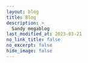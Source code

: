 ```yaml
---
layout: blog
title: Blog
description: >
  Sandy megablog
last_modified_at: 2023-03-21
no_link_title: false
no_excerpt: false
hide_image: false
---
```

